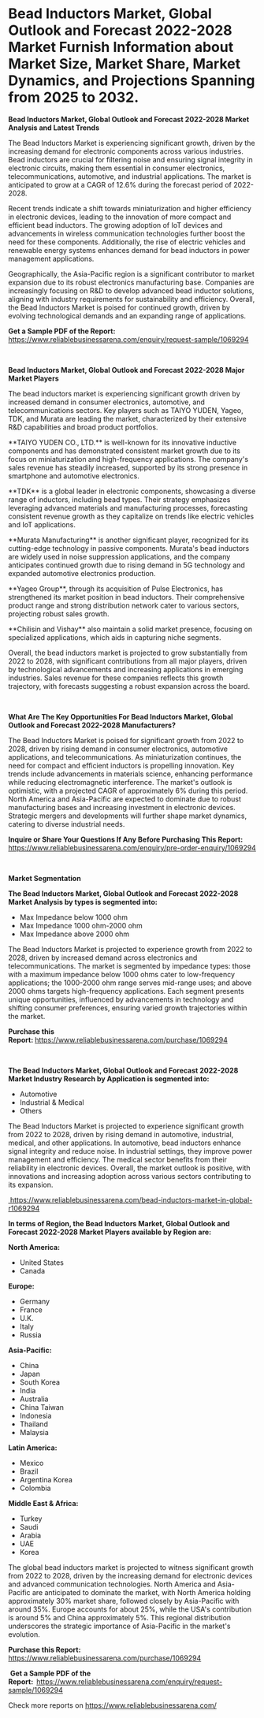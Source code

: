 <p><h1>Bead Inductors Market, Global Outlook and Forecast 2022-2028 Market Furnish Information about Market Size, Market Share, Market Dynamics, and Projections Spanning from 2025 to 2032.</h1></p><p><strong>Bead Inductors Market, Global Outlook and Forecast 2022-2028 Market Analysis and Latest Trends</strong></p>
<p><p>The Bead Inductors Market is experiencing significant growth, driven by the increasing demand for electronic components across various industries. Bead inductors are crucial for filtering noise and ensuring signal integrity in electronic circuits, making them essential in consumer electronics, telecommunications, automotive, and industrial applications. The market is anticipated to grow at a CAGR of 12.6% during the forecast period of 2022-2028.</p><p>Recent trends indicate a shift towards miniaturization and higher efficiency in electronic devices, leading to the innovation of more compact and efficient bead inductors. The growing adoption of IoT devices and advancements in wireless communication technologies further boost the need for these components. Additionally, the rise of electric vehicles and renewable energy systems enhances demand for bead inductors in power management applications. </p><p>Geographically, the Asia-Pacific region is a significant contributor to market expansion due to its robust electronics manufacturing base. Companies are increasingly focusing on R&D to develop advanced bead inductor solutions, aligning with industry requirements for sustainability and efficiency. Overall, the Bead Inductors Market is poised for continued growth, driven by evolving technological demands and an expanding range of applications.</p></p>
<p><strong>Get a Sample PDF of the Report:&nbsp;</strong> <a href="https://www.reliablebusinessarena.com/enquiry/request-sample/1069294?utm_campaign=2819&utm_medium=2&utm_source=Github&utm_content=ia&utm_term=21032025&utm_id=bead-inductors-market-global-outlook-and-forecast-2022-2028">https://www.reliablebusinessarena.com/enquiry/request-sample/1069294</a></p>
<p>&nbsp;</p>
<p><strong>Bead Inductors Market, Global Outlook and Forecast 2022-2028 Major Market Players</strong></p>
<p><p>The bead inductors market is experiencing significant growth driven by increased demand in consumer electronics, automotive, and telecommunications sectors. Key players such as TAIYO YUDEN, Yageo, TDK, and Murata are leading the market, characterized by their extensive R&D capabilities and broad product portfolios.</p><p>**TAIYO YUDEN CO., LTD.** is well-known for its innovative inductive components and has demonstrated consistent market growth due to its focus on miniaturization and high-frequency applications. The company's sales revenue has steadily increased, supported by its strong presence in smartphone and automotive electronics.</p><p>**TDK** is a global leader in electronic components, showcasing a diverse range of inductors, including bead types. Their strategy emphasizes leveraging advanced materials and manufacturing processes, forecasting consistent revenue growth as they capitalize on trends like electric vehicles and IoT applications.</p><p>**Murata Manufacturing** is another significant player, recognized for its cutting-edge technology in passive components. Murata's bead inductors are widely used in noise suppression applications, and the company anticipates continued growth due to rising demand in 5G technology and expanded automotive electronics production.</p><p>**Yageo Group**, through its acquisition of Pulse Electronics, has strengthened its market position in bead inductors. Their comprehensive product range and strong distribution network cater to various sectors, projecting robust sales growth.</p><p>**Chilisin and Vishay** also maintain a solid market presence, focusing on specialized applications, which aids in capturing niche segments.</p><p>Overall, the bead inductors market is projected to grow substantially from 2022 to 2028, with significant contributions from all major players, driven by technological advancements and increasing applications in emerging industries. Sales revenue for these companies reflects this growth trajectory, with forecasts suggesting a robust expansion across the board.</p></p>
<p>&nbsp;</p>
<p><strong>What Are The Key Opportunities For Bead Inductors Market, Global Outlook and Forecast 2022-2028 Manufacturers?</strong></p>
<p><p>The Bead Inductors Market is poised for significant growth from 2022 to 2028, driven by rising demand in consumer electronics, automotive applications, and telecommunications. As miniaturization continues, the need for compact and efficient inductors is propelling innovation. Key trends include advancements in materials science, enhancing performance while reducing electromagnetic interference. The market's outlook is optimistic, with a projected CAGR of approximately 6% during this period. North America and Asia-Pacific are expected to dominate due to robust manufacturing bases and increasing investment in electronic devices. Strategic mergers and developments will further shape market dynamics, catering to diverse industrial needs.</p></p>
<p><strong>Inquire or Share Your Questions If Any Before Purchasing This Report:</strong> <a href="https://www.reliablebusinessarena.com/enquiry/pre-order-enquiry/1069294?utm_campaign=2819&utm_medium=2&utm_source=Github&utm_content=ia&utm_term=21032025&utm_id=bead-inductors-market-global-outlook-and-forecast-2022-2028">https://www.reliablebusinessarena.com/enquiry/pre-order-enquiry/1069294</a></p>
<p>&nbsp;</p>
<p><strong>Market Segmentation</strong></p>
<p><strong>The Bead Inductors Market, Global Outlook and Forecast 2022-2028 Market Analysis by types is segmented into:</strong></p>
<p><ul><li>Max Impedance below 1000 ohm</li><li>Max Impedance 1000 ohm-2000 ohm</li><li>Max Impedance above 2000 ohm</li></ul></p>
<p><p>The Bead Inductors Market is projected to experience growth from 2022 to 2028, driven by increased demand across electronics and telecommunications. The market is segmented by impedance types: those with a maximum impedance below 1000 ohms cater to low-frequency applications; the 1000-2000 ohm range serves mid-range uses; and above 2000 ohms targets high-frequency applications. Each segment presents unique opportunities, influenced by advancements in technology and shifting consumer preferences, ensuring varied growth trajectories within the market.</p></p>
<p><strong>Purchase this Report:&nbsp;</strong><a href="https://www.reliablebusinessarena.com/purchase/1069294?utm_campaign=2819&utm_medium=2&utm_source=Github&utm_content=ia&utm_term=21032025&utm_id=bead-inductors-market-global-outlook-and-forecast-2022-2028">https://www.reliablebusinessarena.com/purchase/1069294</a></p>
<p>&nbsp;</p>
<p><strong>The Bead Inductors Market, Global Outlook and Forecast 2022-2028 Market Industry Research by Application is segmented into:</strong></p>
<p><ul><li>Automotive</li><li>Industrial & Medical</li><li>Others</li></ul></p>
<p><p>The Bead Inductors Market is projected to experience significant growth from 2022 to 2028, driven by rising demand in automotive, industrial, medical, and other applications. In automotive, bead inductors enhance signal integrity and reduce noise. In industrial settings, they improve power management and efficiency. The medical sector benefits from their reliability in electronic devices. Overall, the market outlook is positive, with innovations and increasing adoption across various sectors contributing to its expansion.</p></p>
<p><a href="https://www.reliablebusinessarena.com/bead-inductors-market-in-global-r1069294?utm_campaign=2819&utm_medium=2&utm_source=Github&utm_content=ia&utm_term=21032025&utm_id=bead-inductors-market-global-outlook-and-forecast-2022-2028">&nbsp;https://www.reliablebusinessarena.com/bead-inductors-market-in-global-r1069294</a></p>
<p><strong>In terms of Region, the Bead Inductors Market, Global Outlook and Forecast 2022-2028 Market Players available by Region are:</strong></p>
<p>
    <p> <strong> North America: </strong>
        <ul>
            <li>United States</li>
            <li>Canada</li>
        </ul>
        </p> 
    <p> <strong> Europe: </strong>
        <ul>
            <li>Germany</li>
            <li>France</li>
            <li>U.K.</li>
            <li>Italy</li>
            <li>Russia</li>
        </ul>
        </p> 
    <p> <strong> Asia-Pacific: </strong>
        <ul>
            <li>China</li>
            <li>Japan</li>
            <li>South Korea</li>
            <li>India</li>
            <li>Australia</li>
            <li>China Taiwan</li>
            <li>Indonesia</li>
            <li>Thailand</li>
            <li>Malaysia</li>
        </ul>
        </p> 
    <p> <strong> Latin America: </strong>
        <ul>
            <li>Mexico</li>
            <li>Brazil</li>
            <li>Argentina Korea</li>
            <li>Colombia</li>
        </ul>
        </p> 
    <p> <strong> Middle East & Africa: </strong>
        <ul>
            <li>Turkey</li>
            <li>Saudi</li>
            <li>Arabia</li>
            <li>UAE</li>
            <li>Korea</li>
        </ul>
    </p>
    </p>
<p><p>The global bead inductors market is projected to witness significant growth from 2022 to 2028, driven by the increasing demand for electronic devices and advanced communication technologies. North America and Asia-Pacific are anticipated to dominate the market, with North America holding approximately 30% market share, followed closely by Asia-Pacific with around 35%. Europe accounts for about 25%, while the USA's contribution is around 5% and China approximately 5%. This regional distribution underscores the strategic importance of Asia-Pacific in the market's evolution.</p></p>
<p><strong>Purchase this Report: </strong><a href="https://www.reliablebusinessarena.com/purchase/1069294?utm_campaign=2819&utm_medium=2&utm_source=Github&utm_content=ia&utm_term=21032025&utm_id=bead-inductors-market-global-outlook-and-forecast-2022-2028">https://www.reliablebusinessarena.com/purchase/1069294</a></p>
<p>&nbsp;<strong>Get a Sample PDF of the Report:&nbsp;&nbsp;</strong><a href="https://www.reliablebusinessarena.com/enquiry/request-sample/1069294?utm_campaign=2819&utm_medium=2&utm_source=Github&utm_content=ia&utm_term=21032025&utm_id=bead-inductors-market-global-outlook-and-forecast-2022-2028">https://www.reliablebusinessarena.com/enquiry/request-sample/1069294</a></p>
<p><strong></strong></p>
<p>Check more reports on <a href="https://www.reliablebusinessarena.com/?utm_campaign=2819&utm_medium=2&utm_source=Github&utm_content=ia&utm_term=21032025&utm_id=bead-inductors-market-global-outlook-and-forecast-2022-2028">https://www.reliablebusinessarena.com/</a></p>